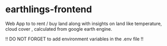 # earthlings-frontend
Web App to  to rent / buy land along with insights on land like temperature, cloud cover , calculated from google earth engine.

!! DO NOT FORGET to add environment variables in the .env file !!

